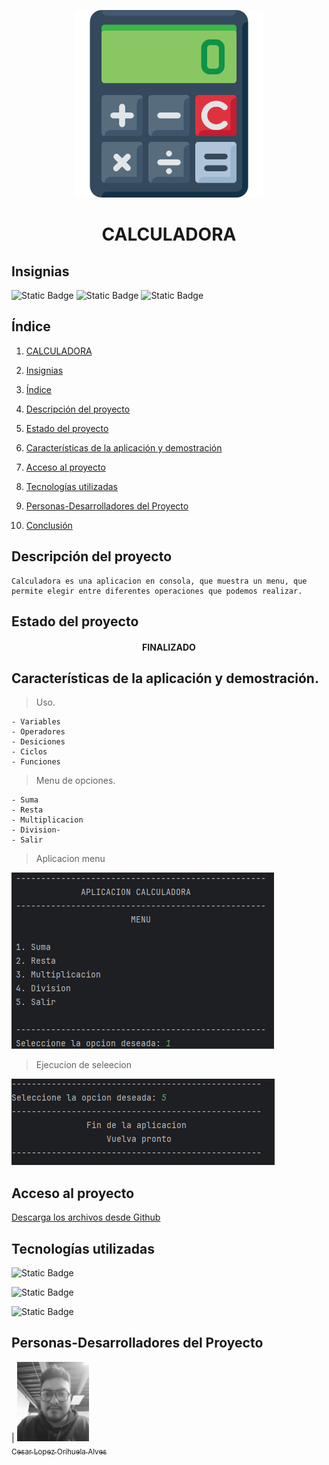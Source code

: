 <p align="center">
<img src="./img/calculadora.png"
 width="300">
</p>

<h1 align="center" id="calculadora">CALCULADORA</h1>

## Insignias

![Static Badge](https://img.shields.io/badge/STATUS-TERMINADO-green)
![Static Badge](https://img.shields.io/badge/LENGUAJE-JAVA-orange)
![Static Badge](https://img.shields.io/badge/PROYECTO-Udemy-purple)

## Índice

1. [CALCULADORA](#calculadora)

2. [Insignias](#insignias)

3. [Índice](#índice)

4. [Descripción del proyecto](#descripción-del-proyecto)

5. [Estado del proyecto](#Estado-del-proyecto)

6. [Características de la aplicación y demostración](#Características-de-la-aplicación-y-demostración)

7. [Acceso al proyecto](#acceso-proyecto)

8. [Tecnologías utilizadas](#tecnologías-utilizadas)

9. [Personas-Desarrolladores del Proyecto](#personas-desarrolladores)

10. [Conclusión](#conclusión)

## Descripción del proyecto

    Calculadora es una aplicacion en consola, que muestra un menu, que permite elegir entre diferentes operaciones que podemos realizar.

## Estado del proyecto

<h4 align="center">
FINALIZADO
</h4>

## Características de la aplicación y demostración.

> Uso.

    - Variables
    - Operadores
    - Desiciones
    - Ciclos
    - Funciones

> Menu de opciones.

    - Suma
    - Resta
    - Multiplicacion
    - Division-
    - Salir

> Aplicacion menu

![Menu calculadora](./img/appcalculadora.png)

> Ejecucion de seleecion

![Ejecucion eleccion](./img/ejecucion.png)

## Acceso al proyecto

[Descarga los archivos desde Github]()

## Tecnologías utilizadas

![Static Badge](https://img.shields.io/badge/IDE-IntelliJ-purple)

![Static Badge](https://img.shields.io/badge/LENGUAJE-JAVA-orange)

![Static Badge](https://img.shields.io/badge/JDK-21-red)

## Personas-Desarrolladores del Proyecto

| [<img src="./img/Imagen de WhatsApp 2024-04-03 a las 11.56.47_1cd72efb.jpg" width=115><br><sub>Cesar Lopez Orihuela Alves</sub>](https://github.com/Chinicuil87)
